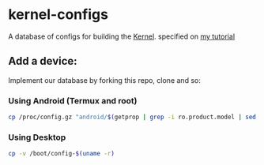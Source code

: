 # kernel-configs
A database of configs for building the [Kernel](kernel.org).
specified on [my tutorial](https://gist.github.com/EduApps-CDG/733e29c28dd53e91128d384c2e879397)

## Add a device:
Implement our database by forking this repo, clone and so:

### Using Android (Termux and root)
```sh
cp /proc/config.gz "android/$(getprop | grep -i ro.product.model | sed "s/\[ro.product.model\]: //" | sed "s/\[//" | sed "s/\]//").gz"
```

### Using Desktop
```sh
cp -v /boot/config-$(uname -r)
